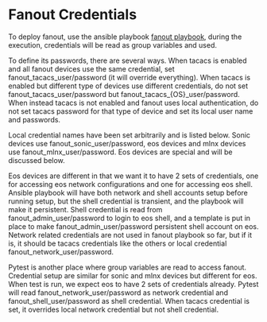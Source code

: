 # Fanout Credentials

To deploy fanout, use the ansible playbook [fanout playbook](ansible/fanout.yml), during the execution, credentials will be read as group variables and used. 

To define its passwords, there are several ways. When tacacs is enabled and all fanout devices use the same credential, set fanout_tacacs_user/password (it will override everything). When tacacs is enabled but different type of devices use different credentials, do not set fanout_tacacs_user/password but fanout_tacacs_{OS}_user/password. When instead tacacs is not enabled and fanout uses local authentication, do not set tacacs password for that type of device and set its local user name and passwords.

Local credential names have been set arbitrarily and is listed below. Sonic devices use fanout_sonic_user/password, eos devices and mlnx devices use fanout_mlnx_user/password. Eos devices are special and will be discussed below.

Eos devices are different in that we want it to have 2 sets of credentials, one for accessing eos network configurations and one for accessing eos shell. Ansible playbook will have both network and shell accounts setup before running setup, but the shell credential is transient, and the playbook will make it persistent. Shell credential is read from fanout_admin_user/password to login to eos shell, and a template is put in place to make fanout_admin_user/password persistent shell account on eos. Network related credentials are not used in fanout playbook so far, but if it is, it should be tacacs credentials like the others or local credential fanout_network_user/password.

Pytest is another place where group variables are read to access fanout. Credential setup are similar for sonic and mlnx devices but different for eos. When test is run, we expect eos to have 2 sets of credentials already. Pytest will read fanout_network_user/password as network credential and fanout_shell_user/password as shell credential. When tacacs credential is set, it overrides local network credential but not shell credential.
